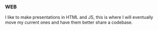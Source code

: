 ### WEB

I like to make presentations in HTML and JS, this is where I will eventually move my current ones and have them better share a codebase.